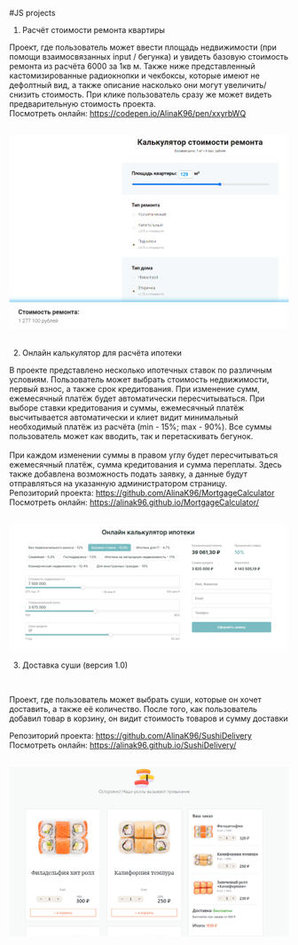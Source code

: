 #JS projects

1. Расчёт стоимости ремонта квартиры <br>

Проект, где пользователь может ввести площадь недвижимости (при помощи взаимосвязанных input / бегунка) и увидеть базовую стоимость ремонта из расчёта 6000 за 1кв м. Также ниже представленный кастомизированные радиокнопки и чекбоксы, которые имеют не дефолтный вид, а также описание насколько они могут увеличить/снизить стоимость. При клике пользователь сразу же может видеть предварительную стоимость проекта.
<br>
Посмотреть онлайн: https://codepen.io/AlinaK96/pen/xxyrbWQ <br>
<br>

![Вид:](./view/renovation.png)
<br>
<br>

2. Онлайн калькулятор для расчёта ипотеки <br>

В проекте представлено несколько ипотечных ставок по различным условиям. Пользователь может выбрать стоимость недвижимости, первый взнос, а также срок кредитования. При изменение сумм, ежемесячный платёж будет автоматически пересчитываться. При выборе ставки кредитования и суммы, ежемесячный платёж высчитывается автоматически и клиет видит минимальный необходимый платёж из расчёта (min - 15%; max - 90%). Все суммы пользователь может как вводить, так и перетаскивать бегунок. <br>
<br>
При каждом изменении суммы в правом углу будет пересчитываться ежемесячный платёж, сумма кредитования и сумма переплаты.
Здесь также добавлена возможность подать заявку, а данные будут отправляться на указанную администратором страницу. 
<br>
Репозиторий проекта: https://github.com/AlinaK96/MortgageCalculator <br>
Посмотреть онлайн: https://alinak96.github.io/MortgageCalculator/ <br>
<br>

![Вид:](./view/mortgage.png)
<br>

3. Доставка суши (версия 1.0) <br>
<br>

Проект, где пользователь может выбрать суши, которые он хочет доставить, а также её количество. После того, как пользователь добавил товар в корзину, он видит стоимость товаров и сумму доставки 
<br>

Репозиторий проекта: https://github.com/AlinaK96/SushiDelivery <br>
Посмотреть онлайн: https://alinak96.github.io/SushiDelivery/ <br>
<br>

![Вид:](./view/sushi.png)

